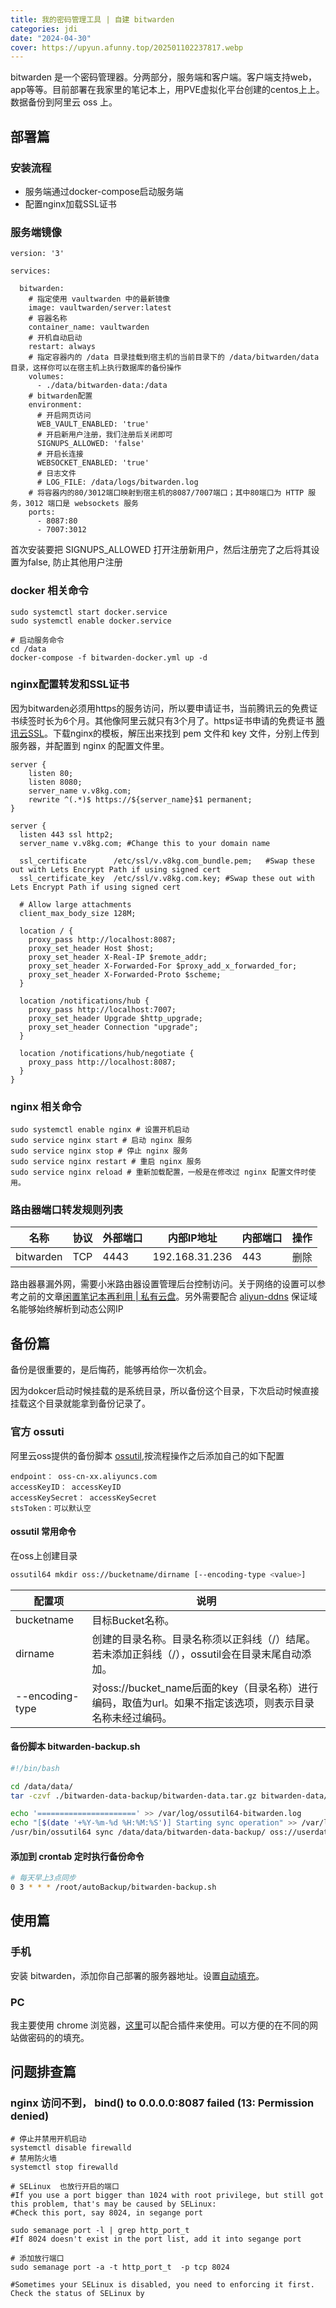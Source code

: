 ```yaml
---
title: 我的密码管理工具 | 自建 bitwarden
categories: jdi
date: "2024-04-30"
cover: https://upyun.afunny.top/202501102237817.webp
---
```


bitwarden 是一个密码管理器。分两部分，服务端和客户端。客户端支持web，app等等。目前部署在我家里的笔记本上，用PVE虚拟化平台创建的centos上上。数据备份到阿里云 oss 上。
## 部署篇
### 安装流程
- 服务端通过docker-compose启动服务端
- 配置nginx加载SSL证书

### 服务端镜像

```shell
version: '3'

services:

  bitwarden:
    # 指定使用 vaultwarden 中的最新镜像
    image: vaultwarden/server:latest
    # 容器名称
    container_name: vaultwarden
    # 开机自动启动
    restart: always
    # 指定容器内的 /data 目录挂载到宿主机的当前目录下的 /data/bitwarden/data 目录，这样你可以在宿主机上执行数据库的备份操作
    volumes:
      - ./data/bitwarden-data:/data
    # bitwarden配置
    environment:
      # 开启网页访问
      WEB_VAULT_ENABLED: 'true'
      # 开启新用户注册，我们注册后关闭即可
      SIGNUPS_ALLOWED: 'false'
      # 开启长连接
      WEBSOCKET_ENABLED: 'true'
      # 日志文件
      # LOG_FILE: /data/logs/bitwarden.log
    # 将容器内的80/3012端口映射到宿主机的8087/7007端口；其中80端口为 HTTP 服务，3012 端口是 websockets 服务
    ports:
      - 8087:80
      - 7007:3012
```

首次安装要把 SIGNUPS_ALLOWED 打开注册新用户，然后注册完了之后将其设置为false, 防止其他用户注册

### docker 相关命令

```shell
sudo systemctl start docker.service
sudo systemctl enable docker.service

# 启动服务命令
cd /data
docker-compose -f bitwarden-docker.yml up -d

```

### nginx配置转发和SSL证书

因为bitwarden必须用https的服务访问，所以要申请证书，当前腾讯云的免费证书续签时长为6个月。其他像阿里云就只有3个月了。https证书申请的免费证书 [腾讯云SSL](https://console.cloud.tencent.com/ssl)。下载nginx的模板，解压出来找到 pem 文件和 key 文件，分别上传到服务器，并配置到 nginx 的配置文件里。

```shell
server {
    listen 80;
    listen 8080;
    server_name v.v8kg.com;
    rewrite ^(.*)$ https://${server_name}$1 permanent;
}

server {
  listen 443 ssl http2;
  server_name v.v8kg.com; #Change this to your domain name
  
  ssl_certificate      /etc/ssl/v.v8kg.com_bundle.pem;   #Swap these out with Lets Encrypt Path if using signed cert
  ssl_certificate_key  /etc/ssl/v.v8kg.com.key; #Swap these out with Lets Encrypt Path if using signed cert

  # Allow large attachments
  client_max_body_size 128M;

  location / {
    proxy_pass http://localhost:8087;
    proxy_set_header Host $host;
    proxy_set_header X-Real-IP $remote_addr;
    proxy_set_header X-Forwarded-For $proxy_add_x_forwarded_for;
    proxy_set_header X-Forwarded-Proto $scheme;
  }
  
  location /notifications/hub {
    proxy_pass http://localhost:7007;
    proxy_set_header Upgrade $http_upgrade;
    proxy_set_header Connection "upgrade";
  }
  
  location /notifications/hub/negotiate {
    proxy_pass http://localhost:8087;
  }
}
```

### nginx 相关命令

```shell
sudo systemctl enable nginx # 设置开机启动 
sudo service nginx start # 启动 nginx 服务
sudo service nginx stop # 停止 nginx 服务
sudo service nginx restart # 重启 nginx 服务
sudo service nginx reload # 重新加载配置，一般是在修改过 nginx 配置文件时使用。
```

### 路由器端口转发规则列表

|   名称  | 协议|外部端口  | 内部IP地址 |  内部端口 | 操作 |
| ------------- |-------------| -----|-----|-----|-----|
| bitwarden     |TCP | 4443 | 192.168.31.236 | 443 | 删除 |

路由器暴漏外网，需要小米路由器设置管理后台控制访问。关于网络的设置可以参考之前的文章[闲置笔记本再利用 | 私有云盘](https://afunny.top/old-pc-computer-to-be-server)。另外需要配合 [aliyun-ddns](https://github.com/sanjusss/aliyun-ddns) 保证域名能够始终解析到动态公网IP

## 备份篇
备份是很重要的，是后悔药，能够再给你一次机会。

因为dokcer启动时候挂载的是系统目录，所以备份这个目录，下次启动时候直接挂载这个目录就能拿到备份记录了。

### 官方 ossuti
阿里云oss提供的备份脚本 [ossutil](https://help.aliyun.com/zh/oss/developer-reference/install-ossutil?spm=a2c4g.11186623.0.i6),按流程操作之后添加自己的如下配置

```shell
endpoint： oss-cn-xx.aliyuncs.com
accessKeyID： accessKeyID
accessKeySecret： accessKeySecret
stsToken：可以默认空
```

#### ossutil 常用命令

在oss上创建目录

```bash
ossutil64 mkdir oss://bucketname/dirname [--encoding-type <value>]
```

| 配置项 | 说明 |
| --- | --- |
| bucketname | 目标Bucket名称。 |
| dirname | 创建的目录名称。目录名称须以正斜线（/）结尾。若未添加正斜线（/），ossutil会在目录末尾自动添加。 |
| --encoding-type | 对oss://bucket_name后面的key（目录名称）进行编码，取值为url。如果不指定该选项，则表示目录名称未经过编码。 |

#### 备份脚本 bitwarden-backup.sh

```bash
#!/bin/bash

cd /data/data/
tar -czvf ./bitwarden-data-backup/bitwarden-data.tar.gz bitwarden-data/

echo '======================' >> /var/log/ossutil64-bitwarden.log
echo "[$(date '+%Y-%m-%d %H:%M:%S')] Starting sync operation" >> /var/log/ossutil64-bitwarden.log
/usr/bin/ossutil64 sync /data/data/bitwarden-data-backup/ oss://userdata-backup/bitwarden/ -f >> /var/log/ossutil64-bitwarden.log 2>&1

```

#### 添加到 crontab 定时执行备份命令

```bash
# 每天早上3点同步
0 3 * * * /root/autoBackup/bitwarden-backup.sh
```

## 使用篇
### 手机
安装 bitwarden，添加你自己部署的服务器地址。设置[自动填充](https://help.ppgg.in/password-manager/auto-fill/auto-fill-basics/auto-fill-logins-on-ios)。

### PC
我主要使用 chrome 浏览器，[这里](https://help.ppgg.in/password-manager/auto-fill/auto-fill-basics/auto-fill-logins-in-browser-extensions)可以配合插件来使用。可以方便的在不同的网站做密码的的填充。

## 问题排查篇
 ### nginx 访问不到， bind() to 0.0.0.0:8087 failed (13: Permission denied)
 
```shell
# 停止并禁用开机启动
systemctl disable firewalld
# 禁用防火墙
systemctl stop firewalld
```


```shell
# SELinux  也放行开启的端口
#If you use a port bigger than 1024 with root privilege, but still got this problem, that's may be caused by SELinux:
#Check this port, say 8024, in segange port

sudo semanage port -l | grep http_port_t
#If 8024 doesn't exist in the port list, add it into segange port

# 添加放行端口
sudo semanage port -a -t http_port_t  -p tcp 8024

#Sometimes your SELinux is disabled, you need to enforcing it first. Check the status of SELinux by
```